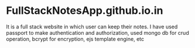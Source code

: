 # FullStackNotesApp.github.io.in
It is a full stack website in which user can keep their notes. I have used passport to make authentication and authorization, used mongo db for crud operation, bcrypt for encryption, ejs template engine, etc 
